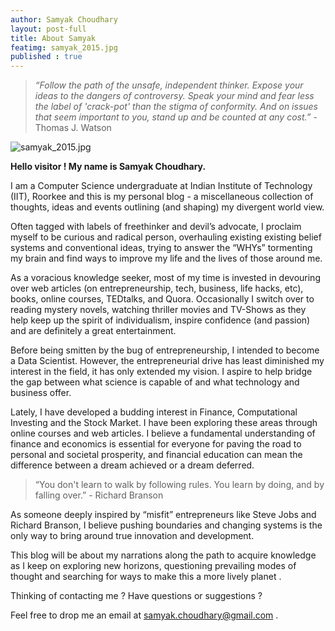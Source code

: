 ```yaml
---
author: Samyak Choudhary
layout: post-full
title: About Samyak
featimg: samyak_2015.jpg
published : true
---
```


> _“Follow the path of the unsafe, independent thinker. Expose your ideas to the dangers of controversy. Speak your mind and fear less the label of 'crack-pot' than the stigma of conformity. And on issues that seem important to you, stand up and be counted at any cost.”_ - Thomas J. Watson

![samyak_2015.jpg]({{site.baseurl}}/img/samyak_2015.jpg)


**Hello visitor ! My name is Samyak Choudhary.**

I am a Computer Science undergraduate at Indian Institute of Technology (IIT), Roorkee and this is my personal blog - a miscellaneous collection of thoughts, ideas and events outlining (and shaping) my divergent world view.


Often tagged with labels of freethinker and devil’s advocate, I proclaim myself to be curious and radical person, overhauling existing existing belief systems and conventional ideas, trying to answer the “WHYs” tormenting my brain and find ways to improve my life and the lives of those around me.


As a voracious knowledge seeker, most of my time is invested in devouring over web articles (on entrepreneurship, tech, business, life hacks, etc), books, online courses, TEDtalks, and Quora. Occasionally I switch over to reading mystery novels, watching thriller movies and TV-Shows as they help keep up the spirit of individualism, inspire confidence (and passion) and are definitely a great entertainment.


Before being smitten by the bug of entrepreneurship, I intended to become a Data Scientist. However, the entrepreneurial drive has least diminished my interest in the field, it has only extended my vision. I aspire to help bridge the gap between what science is capable of and what technology and business offer.


Lately, I have developed a budding interest in Finance, Computational Investing and the Stock Market. I have been exploring these areas through online courses and web articles. I believe a fundamental understanding of finance and economics is essential for everyone for paving the road to personal and societal prosperity, and financial education can mean the difference between a dream achieved or a dream deferred. 


> “You don't learn to walk by following rules. You learn by doing, and by falling over.” - Richard Branson


As someone deeply inspired by “misfit” entrepreneurs like Steve Jobs and Richard Branson, I believe pushing boundaries and changing systems is the only way to bring around true innovation and development. 


This blog will be about my narrations along the path to acquire knowledge as I keep on exploring new horizons, questioning prevailing modes of thought and searching for ways to make this a more lively planet .


Thinking of contacting me ? Have questions or suggestions ?

Feel free to drop me an email at samyak.choudhary@gmail.com .






